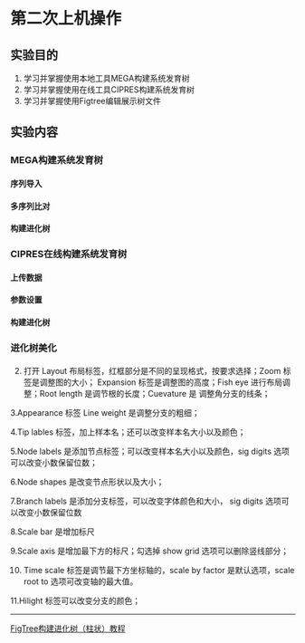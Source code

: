 # 第二次上机操作

## 实验目的

1. 学习并掌握使用本地工具MEGA构建系统发育树
2. 学习并掌握使用在线工具CIPRES构建系统发育树
3. 学习并掌握使用Figtree编辑展示树文件

## 实验内容
### MEGA构建系统发育树

#### 序列导入




#### 多序列比对








#### 构建进化树










### CIPRES在线构建系统发育树


#### 上传数据


#### 参数设置



#### 构建进化树








### 进化树美化

#### 
2. 打开 Layout 布局标签，红框部分是不同的呈现格式，按要求选择；Zoom 标签是调整图的大小； Expansion 标签是调整图的高度；Fish eye 进行布局调整；Root length 是调节根的长度；Cuevature 是 调整角分支的线条；

3.Appearance 标签 Line weight 是调整分支的粗细；

4.Tip lables 标签，加上样本名；还可以改变样本名大小以及颜色；

5.Node labels 是添加节点标签；可以改变样本名大小以及颜色，sig digits 选项可以改变小数保留位数；

6.Node shapes 是改变节点形状以及大小；

7.Branch labels 是添加分支标签，可以改变字体颜色和大小， sig digits 选项可以改变小数保留位数

8.Scale bar 是增加标尺

9.Scale axis 是增加最下方的标尺；勾选掉 show grid 选项可以删除竖线部分；

10. Time scale 标签是调节最下方坐标轴的，scale by factor 是默认选项，scale root to 选项可改变轴的最大值。

11.Hilight 标签可以改变分支的颜色；










---
[FigTree构建进化树（柱状）教程](http://www.360doc.com/content/19/0125/12/52645714_811199917.shtml)


